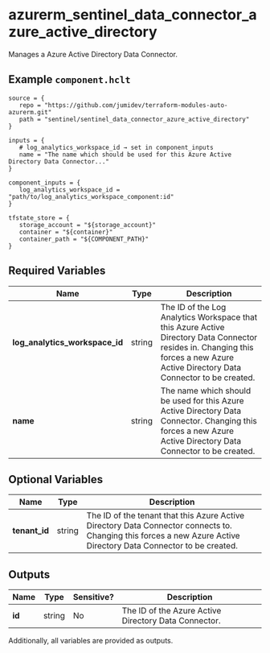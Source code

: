 # azurerm_sentinel_data_connector_azure_active_directory

Manages a Azure Active Directory Data Connector.

## Example `component.hclt`

```hcl
source = {
   repo = "https://github.com/jumidev/terraform-modules-auto-azurerm.git"   
   path = "sentinel/sentinel_data_connector_azure_active_directory"   
}

inputs = {
   # log_analytics_workspace_id → set in component_inputs
   name = "The name which should be used for this Azure Active Directory Data Connector..."   
}

component_inputs = {
   log_analytics_workspace_id = "path/to/log_analytics_workspace_component:id"   
}

tfstate_store = {
   storage_account = "${storage_account}"   
   container = "${container}"   
   container_path = "${COMPONENT_PATH}"   
}

```

## Required Variables

| Name | Type |  Description |
| ---- | --------- |  ----------- |
| **log_analytics_workspace_id** | string |  The ID of the Log Analytics Workspace that this Azure Active Directory Data Connector resides in. Changing this forces a new Azure Active Directory Data Connector to be created. | 
| **name** | string |  The name which should be used for this Azure Active Directory Data Connector. Changing this forces a new Azure Active Directory Data Connector to be created. | 

## Optional Variables

| Name | Type |  Description |
| ---- | --------- |  ----------- |
| **tenant_id** | string |  The ID of the tenant that this Azure Active Directory Data Connector connects to. Changing this forces a new Azure Active Directory Data Connector to be created. | 



## Outputs

| Name | Type | Sensitive? | Description |
| ---- | ---- | --------- | --------- |
| **id** | string | No  | The ID of the Azure Active Directory Data Connector. | 

Additionally, all variables are provided as outputs.
